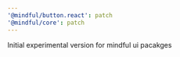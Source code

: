 ```yaml
---
'@mindful/button.react': patch
'@mindful/core': patch
---
```


Initial experimental version for mindful ui pacakges

